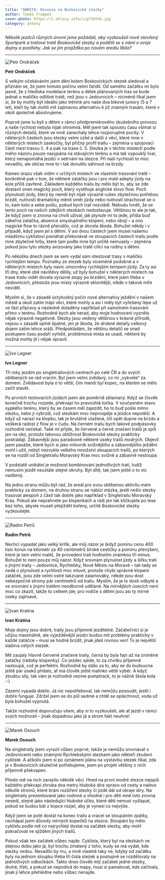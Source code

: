 ```yaml
---
title: "ANKETA: Recenze na Boskovické stezky"
author: Tomáš Trumpeš
cover-photo: https://i.ohlasy.info/i/p71hthb.jpg
category: ankety
---
```


*Několik jezdců různých úrovní jsme požádali, aby vyzkoušeli nově otevřený Sportpark a trailové tratě Boskovické stezky a podělili se s námi o svoje dojmy a postřehy. Jak se jim projížďka po novém areálu líbila?*

---

<img src="https://i.ohlasy.info/i/doqbqto.jpg" class="profile-picture" alt="Petr Ondráček">

**Petr Ondráček**

S velkým očekáváním jsem dění kolem Boskovických stezek sledoval a přiznám se, že jsem tomuto počinu velmi fandil. Od samého začátku mi bylo jasné, že z hlediska modelace terénu a délek plánovaných tras se bude jednat o maličko odlišné tratě, než jsou v Jedovnicích – nicméně říkal jsem si, že by mohly být ideální jako trénink pro naše dva bikové juniory (5 a 7 let), kteří by tak mohli mít zajímavou alternativu k již známým trasám, které v okolí společně absolvujeme.

Poprvé jsme tu byli s dětmi v rámci předpremiérového zkušebního provozu a naše rychlost nebyla nijak ohromná. Měl jsem tak spoustu času všímat si různých detailů, které ve mně zanechaly lehce rozporuplné pocity. V některých částech jsou stezky velmi úzké a další z věcí, které mne v některých místech zaskočily, byl příčný profil trailu – zejména u spojovací části mezi trasou č. 4 a pak na trase č. 5. Stezka je v těchto místech podle mého názoru pouze nasypána na stávajícím terénu a má tak vypouklý tvar, který nenapomáhá jezdci v setrvání na stezce. Při naší rychlosti to moc nevadilo, ale občas mne to i tak donutilo sáhnout na brzdy.

Kámen úrazu však vidím v určitých místech ve vlastním trasování tratě – konkrétně pak v tom, že některé zatáčky jsou i pro malé adepty jízdy na kole příliš zavřené. Základem každého trailu by mělo být to, aby se zde dostavil onen magický pocit, který vystihuje anglické slovo flow. Pocit plynulosti jízdy, který by neměl být nijak výrazně rušen zbytečnou potřebou brzdit, nutností dramaticky měnit směr jízdy nebo nutností strachovat se o to, kam kolo a sebe pošlu, pokud bych trať nezvládl. Nebudu tvrdit, že se tento pocit na našich zdejších stezkách nedostavuje. Většinou to ale je tak, že když jsem si zrovna na chvíli užíval, jak plynule mi to jede, přišla buď zákeřná zatáčka, absence smysluplného klopení, nebo obojí – a ono magické flow to rázně přerušilo, což je docela škoda. Bohužel někdy i v případě, když jsem jel s dětmi. V asi dvou částech jsem musel našemu mladšímu cyklistovi pomáhat překonávat ve stoupacích částech trailu podle mne zbytečné hrby, které tam podle mne být určitě nemusely – zejména pokud jsou tyto stezky avizovány jako tratě cílící na rodiny s dětmi.

Po několika dnech jsem se sem vydal sám otestovat trasy v maličko rychlejším tempu. Poznatky ze stezek byly víceméně podobné a v některých místech byly navíc umocněny rychlejším tempem jízdy. Za ty asi tři dny, které obě návštěvy dělily, už byly bohužel v některých místech na trase trailu vidět docela výrazné stopy po brzdění, které jsem třeba v Jedovnicích, přestože jsou místy výrazně sklonitější, nikde v takové míře neviděl.

Myslím si, že v zásadě úctyhodný počin nové alternativy ježdění v našem městě a okolí zatím trápí věci, které mohly a asi i měly být vyřešeny lépe už ve fázi přípravy a následně doladěny například při samotném trasování přímo v terénu. Rozhodně bych ale nerad, aby moje hodnocení vyznělo nějak výrazně negativně. Stezky jsou vedeny většinou v krásné přírodě, nejsou v zásadě úplně špatné, jen je škoda, že drobné detaily celkový dojem zatím lehce sráží. Předpokládám, že většinu detailů se snad postupem času podaří vyřešit, problémová místa se usadí, některé by možná mohly jít i nějak opravit.

---

<img src="https://i.ohlasy.info/i/5lqmvah.jpg" class="profile-picture" alt="Ivo Legner">

**Ivo Legner**

Tři roky jezdím po singletrailových centrech po celé ČR a do svých oblíbených se rád vracím. Byl jsem velmi zvědavý, co mi „vykvete“ za domem. Zvědavost byla o to větší, čím menší byl kopec, na kterém se mělo začít stavět.

Po prvních testovacích jízdách jsem ale poměrně zklamaný. Když se člověk konečně trochu rozjede, překvapí ho pravoúhlá točka. V současném stavu sypkého terénu, který by se časem měl zajezdit, ho to buď pošle mimo stezku, nebo ji vybrzdí, což stezkám moc neprospěje a jezdce nepotěší. A když už narazí na klopku, tak je brutálně utažená, čili opět dupne na brzdu a veškerá radost z flow je v čudu. Na černém trailu bych takové podpásovky rozhodně nečekal. Také mi přijde, že červené a černé značení trailů je spíš jen na oko, protože takovou obtížnost Boskovické stezky prakticky postrádají. Zábavnější jsou paradoxně některé úseky trailů modrých. Objevil jsem pasáže, které bych si jako milovník svižnějšího a zábavnějšího ježdění mohl i užít, nebýt nezvykle velkého množství stoupacích trailů, po kterých se na rozdíl od Singletrailu Moravský Kras moc svižně a zábavně nestoupá.

V podstatě unikátní je možnost kombinování jednotlivých tratí, tudíž nemusím jezdit neustále stejné okruhy. Být dítě, tak jsem ještě o to víc nadšený.

Na jednu stranu můžu být rád, že areál pro svou oblíbenou aktivitu mám prakticky za domem, na druhou stranu se nabízí otázka, jestli nešlo stezky trasovat alespoň z části tak dobře jako například v Singletrailu Moravský Kras. Pokud ale neprahnete po klopenkách a rádi jen tak kličkujete po lese bez toho, abyste museli přejíždět kořeny, určitě Boskovické stezky vyzkoušejte.

---

<img src="https://i.ohlasy.info/i/uaeh8sq.jpg" class="profile-picture" alt="Radim Petrů">

**Radim Petrů**

Nechci vypadat jako velký kritik, ale můj názor je (když pominu cenu 400 tisíc korun na kilometr za 40 centimetrů široké cestičky a pominu převýšení, které je tam velmi malé), že provedení trati hodnotím známkou tři mínus. Bohužel to není pouze můj názor. Když srovnám plynulost jízdy a šířku trati s jinými traily – Jedovnice, Rychlebky, Nové Město na Moravě – tak tady se nedá o plynulosti a rychlosti moc mluvit, protože chybí správné klopení zatáček, jsou zde velmi ostré takzvané zalamováky, někde jsou dost nebezpečné stromy pár centimetrů od trailu. Myslím, že je to dosti odbyté a ve srovnání s jinými tratěmi neodborně udělané. Na mírnějších úsecích není moc co zkazit, takže to celkem jde; pro rodiče s dětmi jsou asi ty mírné úseky zajímavé.

---

<img src="https://i.ohlasy.info/i/mnry1zy.jpg" class="profile-picture" alt="Ivan Kratina">

**Ivan Kratina**

Moje dojmy jsou dobré, traily jsou příjemně jezditelné. Začátečníci si je užijou maximálně, ale vyježděnější jezdci budou mít problémy prakticky v každé zatáčce – musí se hodně brzdit, jinak jdeš rovnou ven! To je největší slabina celých stezek.

Mě zaujaly hlavně červeně značené traily, černá by byla fajn až na zmíněné zatáčky (rádoby klopenky). Co jezdec sjede, to za chvilku příjemně nastoupá, což je perfektní. Rozhodně by stálo za to, aby se do budoucna ještě pár úseků přidalo, ať má člověk ještě malinko větší výběr. A když zbudou síly, tak vám je rozhodně vezme pumptrack, to je vážně škola kola :-)

Zázemí vypadá dobře. Já nic nepotřeboval, tak nemůžu posoudit, jestli i dobře funguje. Zdržel jsem se do půl sedmé a chtěl se opláchnout, voda už byla bohužel vypnutá.

Takže rozhodně doporučuju všem, aby si to vyzkoušeli, ale ať jezdí v rámci svých možností – jinak dopadnou jako já a strom fakt neuhne!

---

<img src="https://i.ohlasy.info/i/jawpziy.jpg" class="profile-picture" alt="Marek Osouch">

**Marek Osouch**

Na singletraily jsem vyrazil vůbec poprvé, takže je nemůžu srovnávat s Jedovnicemi nebo známými Rychlebskými stezkami jako někteří zkušení cyklisté. A ačkoliv jsem si po oznámení plánu na výstavbu stezek říkal, zda je v Boskovicích skutečně potřebujeme, jsem po projetí většiny z nich příjemně překvapen. 

Přesto mě na nich zarazilo několik věcí. Hned na první modré stezce nejspíš každého překvapí zhruba dva metry hluboká díra vpravo od cesty a nalevo několik stromů, které brání rozšíření stezky či jízdě dál od okraje díry. Na singletraily prezentované jako rodinné a vhodné i pro děti mně toto zrovna nesedí, stejně jako následující hluboké účko, které děti nemusí vyšlapat, pokud se budou bát z kopce rozjet, aby je vynesl co nejvýše. 

Když jsem se poté dostal na konec trailu a vracel se stoupáním zpátky, nechápal jsem důvody mírných kopečků na stezce. Stoupání by mělo cyklistu podle mě co nejrychleji dostat na začátek stezky, aby mohl pokračovat ve sjíždění jiných trailů.

Pokud však ten začátek vůbec najde. Cyklista, který byl na stezkách ve stejnou dobu jako já, byl trochu zmatený z toho, kudy se má vydat, kde stezky vedou. Nevadilo by mu, a mně vlastně taky ne, kdyby od začátku byly na jednom sloupku třeba tři čísla stezek a postupně se rozdělovaly na jednotlivých odbočkách. Takto dnes člověk míjí začátek jedné stezky, druhé, třetí, a pokud se nepodívá do mapy, musí si pamatovat, kde začínala, jinak ji lehce přehlédne nebo vůbec nenajde.
